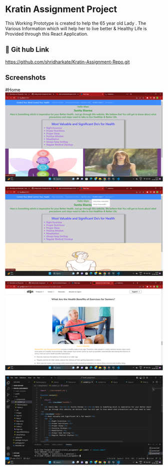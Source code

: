 
# Kratin Assignment Project

This Working Prototype is created to help the 65 year old Lady . The Various Information which will help her to live better & Healthy Life is Provided through this React Application.

## 🔗 Git hub Link
https://github.com/shridharkate/Kratin-Assignment-Repo.git

## Screenshots
#Home 
![App Screenshot](https://github.com/shridharkate/Kratin-Assignment-Repo/blob/main/Screenshot%20(265).png?raw=true)

 
![App Screenshot](https://github.com/shridharkate/Kratin-Assignment-Repo/blob/main/Screenshot%20(267).png?raw=true)


 
![App Screenshot](https://github.com/shridharkate/Kratin-Assignment-Repo/blob/main/Screenshot%20(268).png?raw=true)

![App Screenshot](https://github.com/shridharkate/Kratin-Assignment-Repo/blob/main/Screenshot%20(270).png?raw=true)


